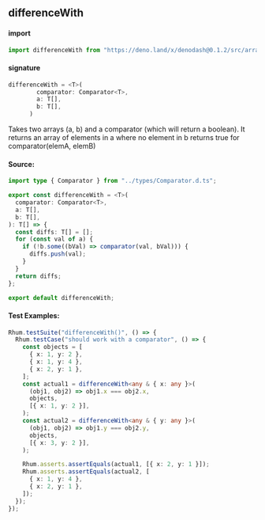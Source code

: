 
## differenceWith

#### import
```typescript
import differenceWith from "https://deno.land/x/denodash@0.1.2/src/array/differenceWith.ts"
```

#### signature
```typescript
differenceWith = <T>(
        comparator: Comparator<T>,
        a: T[],
        b: T[],
      )
```

Takes two arrays (a, b) and a comparator (which will return a boolean). It returns an array of elements in a where no element in b returns true for comparator(elemA, elemB)

#### Source:

```typescript
import type { Comparator } from "../types/Comparator.d.ts";

export const differenceWith = <T>(
  comparator: Comparator<T>,
  a: T[],
  b: T[],
): T[] => {
  const diffs: T[] = [];
  for (const val of a) {
    if (!b.some((bVal) => comparator(val, bVal))) {
      diffs.push(val);
    }
  }
  return diffs;
};

export default differenceWith;

```

#### Test Examples: 

```typescript
Rhum.testSuite("differenceWith()", () => {
  Rhum.testCase("should work with a comparator", () => {
    const objects = [
      { x: 1, y: 2 },
      { x: 1, y: 4 },
      { x: 2, y: 1 },
    ];
    const actual1 = differenceWith<any & { x: any }>(
      (obj1, obj2) => obj1.x === obj2.x,
      objects,
      [{ x: 1, y: 2 }],
    );
    const actual2 = differenceWith<any & { y: any }>(
      (obj1, obj2) => obj1.y === obj2.y,
      objects,
      [{ x: 3, y: 2 }],
    );

    Rhum.asserts.assertEquals(actual1, [{ x: 2, y: 1 }]);
    Rhum.asserts.assertEquals(actual2, [
      { x: 1, y: 4 },
      { x: 2, y: 1 },
    ]);
  });
});
```

  